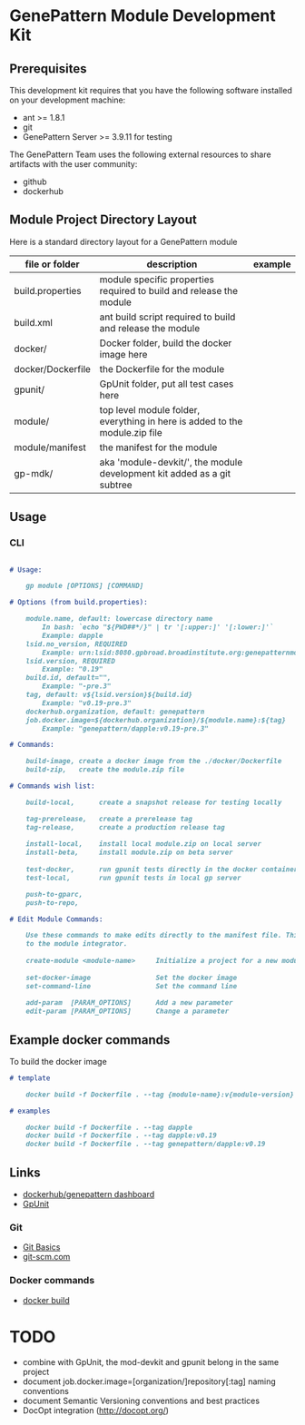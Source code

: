# GenePattern Module Development Kit

## Prerequisites
This development kit requires that you have the following software installed on your development machine:
* ant >= 1.8.1
* git
* GenePattern Server >= 3.9.11 for testing

The GenePattern Team uses the following external resources to share artifacts with the user community:
* github
* dockerhub

## Module Project Directory Layout
Here is a standard directory layout for a GenePattern module 

| file or folder | description | example |
| -------------- | ----------- | -------- |
| build.properties | module specific properties required to build and release the module |
| build.xml | ant build script required to build and release the module |
| docker/ | Docker folder, build the docker image here |
| docker/Dockerfile | the Dockerfile for the module |
| gpunit/ | GpUnit folder, put all test cases here |
| module/ | top level module folder, everything in here is added to the module.zip file |
| module/manifest | the manifest for the module |
| gp-mdk/ | aka 'module-devkit/', the module development kit added as a git subtree |

## Usage

### CLI
```markdown

# Usage:

    gp module [OPTIONS] [COMMAND]

# Options (from build.properties):

    module.name, default: lowercase directory name 
        In bash: `echo "${PWD##*/}" | tr '[:upper:]' '[:lower:]'`
        Example: dapple
    lsid.no_version, REQUIRED
        Example: urn:lsid:8080.gpbroad.broadinstitute.org:genepatternmodules:479
    lsid.version, REQUIRED
        Example: "0.19"
    build.id, default="", 
        Example: "-pre.3"
    tag, default: v${lsid.version}${build.id}
        Example: "v0.19-pre.3"
    dockerhub.organization, default: genepattern
    job.docker.image=${dockerhub.organization}/${module.name}:${tag}
        Example: "genepattern/dapple:v0.19-pre.3"

# Commands:

    build-image, create a docker image from the ./docker/Dockerfile
    build-zip,   create the module.zip file

# Commands wish list:

    build-local,      create a snapshot release for testing locally

    tag-prerelease,   create a prerelease tag
    tag-release,      create a production release tag
    
    install-local,    install local module.zip on local server
    install-beta,     install module.zip on beta server
    
    test-docker,      run gpunit tests directly in the docker container 
    test-local,       run gpunit tests in local gp server

    push-to-gparc, 
    push-to-repo, 

# Edit Module Commands:

    Use these commands to make edits directly to the manifest file. This is a proposed CLI alternative
    to the module integrator.
    
    create-module <module-name>     Initialize a project for a new module
    
    set-docker-image                Set the docker image
    set-command-line                Set the command line
    
    add-param  [PARAM_OPTIONS]      Add a new parameter
    edit-param [PARAM_OPTIONS]      Change a parameter

```

## Example docker commands
To build the docker image
```markdown
# template

    docker build -f Dockerfile . --tag {module-name}:v{module-version}

# examples

    docker build -f Dockerfile . --tag dapple
    docker build -f Dockerfile . --tag dapple:v0.19
    docker build -f Dockerfile . --tag genepattern/dapple:v0.19
```

## Links
* [dockerhub/genepattern dashboard](https://cloud.docker.com/u/genepattern)
* [GpUnit](https://github.com/broadinstitute/GpUnit)
### Git
* [Git Basics](https://git-scm.com/book/en/v2/Getting-Started-Git-Basics)
* [git-scm.com](https://git-scm.com)

### Docker commands
* [docker build](https://docs.docker.com/engine/reference/commandline/build)

# TODO
* combine with GpUnit, the mod-devkit and gpunit belong in the same project
* document job.docker.image=[organization/]repository[:tag] naming conventions
* document Semantic Versioning conventions and best practices
* DocOpt integration (http://docopt.org/)
